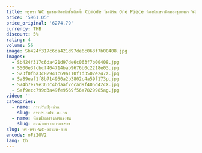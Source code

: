 ```yaml
---
title: หรูหรา WC ชุดชามห้องน้ําชั้นติดตั้ง Comode โมเดิร์น One Piece ห้องน้ําเซรามิคทองชุบเพชร Washdown หม้อห้องน้ํา
price: '5961.05'
price_original: '6274.79'
currency: THB
discount: 5%
rating: 4
volume: 56
image: Sb424f317c6da421d97de6c063f7b00408.jpg
images:
  - Sb424f317c6da421d97de6c063f7b00408.jpg
  - S500e3fcbcf404714bab9676b0c2218e03.jpg
  - S23f0fba3c82941c69a110f1d3502e247z.jpg
  - Sa89eaf1f8b714950a2b3802c4a59f173p.jpg
  - S74b7e79e363c4bdaaf7ccad9f405d42cX.jpg
  - Saf9ecc799d3a49fe9569f56a7829985ag.jpg
video: ''
categories:
  - name: การปรับปรุงบ้าน
    slug: การปร-บปร-งบ-าน
  - name: ห้องน้ำตารางการแข่งขัน
    slug: องน-ำตารางการแข-งข
slug: หร-หรา-wc-ดชามห-องน
encode: oFi2OV2
lang: th
---
```

  